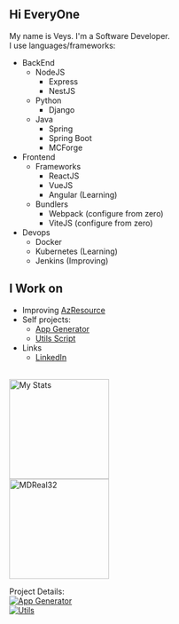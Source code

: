 ## Hi EveryOne

My name is Veys. I'm a Software Developer.  
I use languages/frameworks:
- BackEnd
  * NodeJS
    * Express
    * NestJS
  * Python
    * Django
  * Java
    * Spring
    * Spring Boot
    * MCForge
- Frontend
  * Frameworks
    * ReactJS
    * VueJS
    * Angular (Learning)
  * Bundlers
    * Webpack (configure from zero)
    * ViteJS (configure from zero)
- Devops
  * Docker
  * Kubernetes (Learning)
  * Jenkins (Improving)

## I Work on

- Improving [AzResource](https://github.com/nurlan-aliyev/azresource)
- Self projects:
  * [App Generator](https://github.com/MDReal32/app-generator/)
  * [Utils Script](https://github.com/MDReal32/utils)
- Links
  * [LinkedIn](https://www.linkedin.com/in/mdreal32/)

<p>
  <br />
  <img 
    height="180em"
    src="https://github-readme-stats.vercel.app/api?username=MDReal32&show_icons=true&locale=en&theme=onedark&include_all_commits=true&count_private=true"
    alt="My Stats"
  />
  <br />
  <img
    height="180em"
    src="https://github-readme-stats.vercel.app/api/top-langs?username=MDReal32&show_icons=true&locale=en&theme=onedark"
    alt="MDReal32"
  />
</p>

<p>
  Project Details:
  <br />
  <a href="https://github.com/MDReal32/app-generator">
    <img
      src="https://github-readme-stats.vercel.app/api/pin/?username=MDReal32&repo=app-generator&theme=onedark"
      alt="App Generator"
    />
  </a>
  <br />
  <a href="https://github.com/MDReal32/utils">
    <img
      src="https://github-readme-stats.vercel.app/api/pin/?username=MDReal32&repo=utils&theme=onedark"
      alt="Utils"
    />
  </a>
</p>
